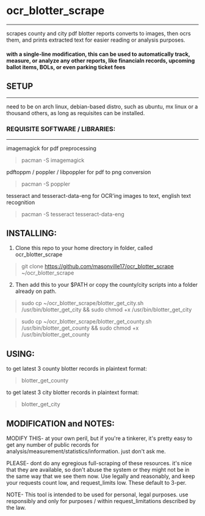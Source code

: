 # ocr_blotter_scrape
---
scrapes county and city pdf blotter reports converts to images, then ocrs them, and prints extracted text for easier reading or analysis purposes.

#### with a single-line modification, this can be used to automatically track, measure, or analyze any other reports, like financialn records, upcoming ballot items, BOLs, or even parking ticket fees 

## SETUP
---
need to be on arch linux, debian-based distro, such as ubuntu, mx linux or a thousand others, as long as requisites can be installed.

### REQUISITE SOFTWARE / LIBRARIES:
---
imagemagick for pdf preprocessing
> pacman -S imagemagick

pdftoppm / poppler / libpoppler for pdf to png conversion
> pacman -S poppler

tesseract and tesseract-data-eng for OCR'ing images to text, english text recognition
> pacman -S tesseract tesseract-data-eng

## INSTALLING: 
1. Clone this repo to your home directory in folder, called ocr_blotter_scrape 

> git clone https://github.com/masonville17/ocr_blotter_scrape ~/ocr_blotter_scrape

2. Then add this to your $PATH or copy the county/city scripts into a folder already on path.

> sudo cp ~/ocr_blotter_scrape/blotter_get_city.sh /usr/bin/blotter_get_city && sudo chmod +x /usr/bin/blotter_get_city

> sudo cp ~/ocr_blotter_scrape/blotter_get_county.sh /usr/bin/blotter_get_county && sudo chmod +x /usr/bin/blotter_get_county

## USING:
to get latest 3 county blotter records in plaintext format:

> blotter_get_county

to get latest 3 city blotter records in plaintext format:

> blotter_get_city

## MODIFICATION and NOTES:
MODIFY THIS- at your own peril, but if you're a tinkerer, it's pretty easy to get any number of public records for analysis/measurement/statistics/information. just don't ask me.

PLEASE- dont do any egregious full-scraping of these resources. it's nice that they are available, so don't abuse the system or they might not be in the same way that we see them now. Use legally and reasonably, and keep your requests count low, and request_limits low. These default to 3-per.

NOTE- This tool is intended to be used for personal, legal purposes. use responsibly and only for purposes / within request_limitations described by the law.

